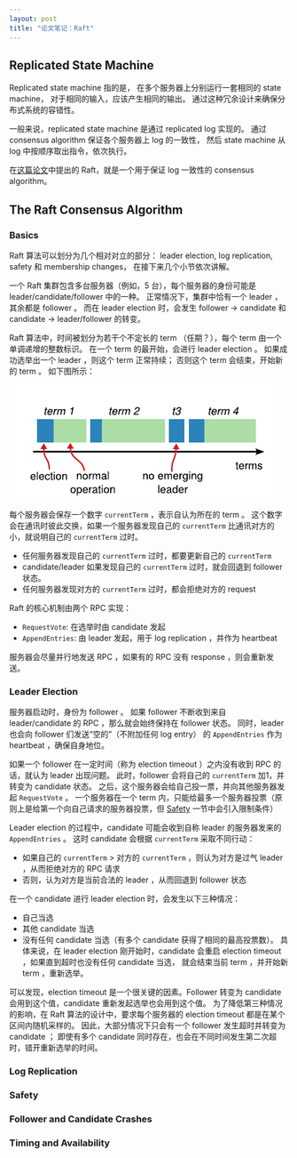 ```yaml
---
layout: post
title: "论文笔记：Raft"
---
```


## Replicated State Machine

Replicated state machine 指的是，
在多个服务器上分别运行一套相同的 state machine，
对于相同的输入，应该产生相同的输出。
通过这种冗余设计来确保分布式系统的容错性。

一般来说，replicated state machine 是通过 replicated log 实现的。
通过 consensus algorithm 保证各个服务器上 log 的一致性，
然后 state machine 从 log 中按顺序取出指令，依次执行。

在[这篇论文](/asset/raft/raft-extended.pdf)中提出的 Raft，就是一个用于保证 log 一致性的 consensus algorithm。

## The Raft Consensus Algorithm

### Basics

Raft 算法可以划分为几个相对对立的部分：
leader election, log replication, safety 和 membership changes，
在接下来几个小节依次讲解。

一个 Raft 集群包含多台服务器（例如，5 台），每个服务器的身份可能是 leader/candidate/follower 中的一种。
正常情况下，集群中恰有一个 leader ，其余都是 follower 。
而在 leader election 时，会发生 follower -> candidate 和 candidate -> leader/follower 的转变。

Raft 算法中，时间被划分为若干个不定长的 term （任期？），每个 term 由一个单调递增的整数标识。
在一个 term 的最开始，会进行 leader election 。
如果成功选举出一个 leader ，则这个 term 正常持续；
否则这个 term 会结束，开始新的 term 。
如下图所示：

![leader election](/asset/raft/leader-election.png)

每个服务器会保存一个数字 `currentTerm` ，表示自认为所在的 term 。
这个数字会在通讯时彼此交换，如果一个服务器发现自己的 `currentTerm` 比通讯对方的小，就说明自己的 `currentTerm` 过时。

- 任何服务器发现自己的 `currentTerm` 过时，都要更新自己的 `currentTerm`
- candidate/leader 如果发现自己的 `currentTerm` 过时，就会回退到 follower 状态。
- 任何服务器发现对方的 `currentTerm` 过时，都会拒绝对方的 request

Raft 的核心机制由两个 RPC 实现：

- `RequestVote`: 在选举时由 candidate 发起
- `AppendEntries`: 由 leader 发起，用于 log replication ，并作为 heartbeat

服务器会尽量并行地发送 RPC ，如果有的 RPC 没有 response ，则会重新发送。

### Leader Election

服务器启动时，身份为 follower 。
如果 follower 不断收到来自 leader/candidate 的 RPC ，那么就会始终保持在 follower 状态。
同时，leader 也会向 follower 们发送“空的”（不附加任何 log entry） 的 `AppendEntries` 作为 heartbeat ，确保自身地位。

如果一个 follower 在一定时间（称为 election timeout ）之内没有收到 RPC 的话，就认为 leader 出现问题。
此时，follower 会将自己的 `currentTerm` 加1，并转变为 candidate 状态。
之后，这个服务器会给自己投一票，并向其他服务器发起 `RequestVote` 。
一个服务器在一个 term 内，只能给最多一个服务器投票（原则上是给第一个向自己请求的服务器投票，但 [Safety](#Safety) 一节中会引入限制条件）

Leader election 的过程中，candidate 可能会收到自称 leader 的服务器发来的 `AppendEntries` 。
这时 candidate 会根据 `currentTerm` 采取不同行动：
- 如果自己的 `currentTerm` > 对方的 `currentTerm` ，则认为对方是过气 leader ，从而拒绝对方的 RPC 请求
- 否则，认为对方是当前合法的 leader ，从而回退到 follower 状态

在一个 candidate 进行 leader election 时，会发生以下三种情况：
- 自己当选
- 其他 candidate 当选
- 没有任何 candidate 当选（有多个 candidate 获得了相同的最高投票数）。
具体来说，在 leader election 刚开始时，candidate 会重启 election timeout ，如果直到超时也没有任何 candidate 当选，
就会结束当前 term ，并开始新 term ，重新选举。

可以发现，election timeout 是一个很关键的因素。Follower 转变为 candidate 会用到这个值，candidate 重新发起选举也会用到这个值。
为了降低第三种情况的影响，在 Raft 算法的设计中，要求每个服务器的 election timeout 都是在某个区间内随机采样的。
因此，大部分情况下只会有一个 follower 发生超时并转变为 candidate ；
即使有多个 candidate 同时存在，也会在不同时间发生第二次超时，错开重新选举的时间。

### Log Replication

### Safety

### Follower and Candidate Crashes

### Timing and Availability
